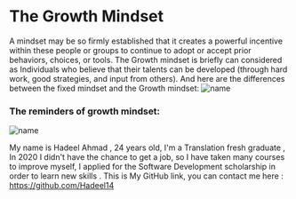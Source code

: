 # The Growth Mindset
A mindset may be so firmly established that it creates a powerful incentive within these people or groups to continue to adopt or accept prior behaviors, choices, or tools.
The Growth mindset is briefly can considered as Individuals who believe that their talents can be developed (through hard work, good strategies, and input from others).
And here are the differences between the fixed mindset and the Growth mindset: 
![name](https://irp-cdn.multiscreensite.com/069d5d93/dms3rep/multi/fixed.png)
### The reminders of growth mindset:
![name](https://cdn11.bigcommerce.com/s-swdvv2w64y/images/stencil/1280x1280/products/12963/1774344/110441__22461.1612133099.jpg?c=2)


My name is Hadeel Ahmad , 24 years old, I'm a Translation fresh graduate , In 2020 I didn't have the chance to get a job, so I have taken many courses to improve myself, I applied for the Software Development scholarship in order to learn new skills . 
This is My GitHub link, you can contact me here : 
<https://github.com/Hadeel14>
